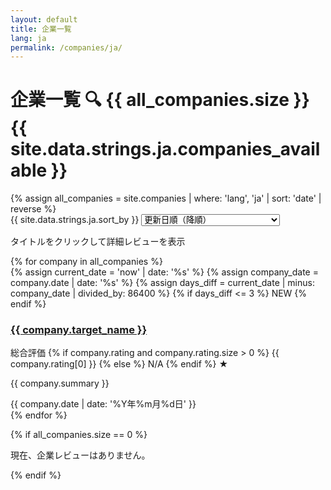 ```yaml
---
layout: default
title: 企業一覧
lang: ja
permalink: /companies/ja/
---
```


<!-- Page header with title, count, and sort -->
<div class="page-header">
  <div class="page-title-section">
    <h1 class="page-title-with-search">企業一覧 <span class="search-icon">🔍</span> <span class="review-count" id="result-count">{{ all_companies.size }}{{ site.data.strings.ja.companies_available }}</span></h1>
    {% assign all_companies = site.companies | where: 'lang', 'ja' | sort: 'date' | reverse %}
  </div>
  <div class="sort-controls">
    <label for="sort-select">{{ site.data.strings.ja.sort_by }}</label>
    <select id="sort-select" class="sort-dropdown">
      <option value="name-asc">アルファベット順（昇順）</option>
      <option value="name-desc">アルファベット順（降順）</option>
      <option value="date-asc">更新日順（昇順）</option>
      <option value="date-desc" selected>更新日順（降順）</option>
      <option value="rating-asc">総合評価順（昇順）</option>
      <option value="rating-desc">総合評価順（降順）</option>
      <option value="scientific-asc">科学的有効性順（昇順）</option>
      <option value="scientific-desc">科学的有効性順（降順）</option>
      <option value="technical-asc">技術レベル順（昇順）</option>
      <option value="technical-desc">技術レベル順（降順）</option>
      <option value="cost-asc">コストパフォーマンス順（昇順）</option>
      <option value="cost-desc">コストパフォーマンス順（降順）</option>
      <option value="reliability-asc">信頼性・サポート順（昇順）</option>
      <option value="reliability-desc">信頼性・サポート順（降順）</option>
      <option value="design-asc">設計思想の合理性順（昇順）</option>
      <option value="design-desc">設計思想の合理性順（降順）</option>
    </select>
  </div>
</div>

<!-- Tag filter section -->
<div class="tag-filter-section" id="tag-filter-section">
  <!-- Tag filter will be dynamically generated by JavaScript -->
</div>

<p class="section-help-text">タイトルをクリックして詳細レビューを表示</p>

<div class="home-grid" id="companies-grid">
  {% for company in all_companies %}
    <div class="company-card" 
         data-overall="{{ company.rating[0] | default: 0 }}"
         data-scientific="{{ company.rating[1] | default: 0 }}"
         data-technical="{{ company.rating[2] | default: 0 }}"
         data-cost="{{ company.rating[3] | default: 0 }}"
         data-reliability="{{ company.rating[4] | default: 0 }}"
         data-design="{{ company.rating[5] | default: 0 }}"
         data-tags="{% if company.tags %}{{ company.tags | join: ',' }}{% endif %}">
      {% assign current_date = 'now' | date: '%s' %}
      {% assign company_date = company.date | date: '%s' %}
      {% assign days_diff = current_date | minus: company_date | divided_by: 86400 %}
      {% if days_diff <= 3 %}
        <span class="new-badge">NEW</span>
      {% endif %}
      <h3><a href="{{ company.url }}">{{ company.target_name }}</a></h3>
      <div class="company-rating">
        <span class="rating-label" id="rating-label">総合評価</span>
        <span class="rating-value">
          {% if company.rating and company.rating.size > 0 %}
            {{ company.rating[0] }}
          {% else %}
            N/A
          {% endif %}
        </span>
        <span class="rating-stars">★</span>
      </div>
      <p class="company-summary">{{ company.summary }}</p>
      <time class="company-date" datetime="{{ company.date | date: '%Y-%m-%d' }}">
        {{ company.date | date: '%Y年%m月%d日' }}
      </time>
    </div>
  {% endfor %}
</div>

{% if all_companies.size == 0 %}
  <p class="no-products">現在、企業レビューはありません。</p>
{% endif %}